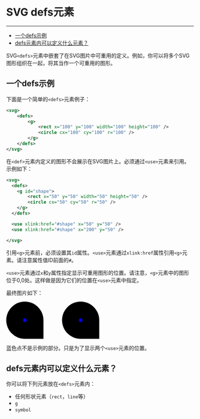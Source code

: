 # SVG defs元素
***

> 
* [一个defs示例](#一个defs示例)
* [defs元素内可以定义什么元素？](#defs元素内可以定义什么元素)

SVG`<defs>`元素中嵌套了在SVG图片中可重用的定义。例如，你可以将多个SVG图形组织在一起，将其当作一个可重用的图形。

## 一个defs示例

下面是一个简单的`<defs>`元素例子：

```xml
<svg>
    <defs>
        <g>
            <rect x="100" y="100" width="100" height="100" />
            <circle cx="100" cy="100" r="100" />
        </g>
    </defs>
</svg>
```

在`<def>`元素内定义的图形不会展示在SVG图片上。必须通过`<use>`元素来引用。示例如下：

```xml
<svg>
  <defs>
    <g id="shape">
        <rect x="50" y="50" width="50" height="50" />
        <circle cx="50" cy="50" r="50" />
    </g>
  </defs>

  <use xlink:href="#shape" x="50" y="50" />
  <use xlink:href="#shape" x="200" y="50" />

</svg>
```

引用`<g>`元素前，必须设置其`id`属性。`<use>`元素通过`xlink:href`属性引用`<g>`元素。请注意属性值ID前面的`#`。

`<use>`元素通过`x`和`y`属性指定显示可重用图形的位置。请注意，`<g>`元素中的图形位于0,0处。这样做是因为它们的位置在`<use>`元素中指定。

最终图片如下：

<svg width="500" height="100">
    <defs>
        <g id="shape">
            <rect x="0" y="0" width="50" height="50"></rect>
            <circle cx="0" cy="0" r="50"></circle>
        </g>
    </defs>
    <use xmlns:xlink="http://www.w3.org/1999/xlink" xlink:href="#shape" x="50" y="50"></use>
    <use xmlns:xlink="http://www.w3.org/1999/xlink" xlink:href="#shape" x="200" y="50"></use>
    <circle cx="50" cy="50" r="5" style="fill:#0000ff;"></circle>
    <circle cx="200" cy="50" r="5" style="fill:#0000ff;"></circle>
</svg>

蓝色点不是示例的部分。只是为了显示两个`<use>`元素的位置。

## defs元素内可以定义什么元素？

你可以将下列元素放在`<defs>`元素内：

* 任何形状元素（`rect`，`line`等）
* `g`
* `symbol`
